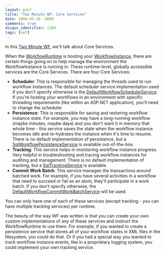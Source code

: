 ```yaml
---
layout: post
title: "Two Minute WF: Core Services"
date: 2008-05-16 -0800
comments: true
disqus_identifier: 1389
tags: [net]
---
```

In this [Two Minute WF](/archive/2008/03/20/two-minute-wf.aspx), we'll
talk about Core Services.

When the
[WorkflowRuntime](/archive/2008/04/02/two-minute-wf-workflowruntime.aspx)
is hosting your
[WorkflowInstance](/archive/2008/04/29/two-minute-wf-workflowinstance.aspx),
there are certain things going on to help manage the environment the
WorkflowInstance is running in. These runtime-level, globally accessible
services are the Core Services. There are four Core Services:

- **Scheduler**: This is responsible for managing the threads used to
    run workflow instances. The default scheduler service implementation
    used if you don't specify otherwise is the
    [DefaultWorkflowSchedulerService](http://msdn.microsoft.com/en-us/library/system.workflow.runtime.hosting.defaultworkflowschedulerservice.aspx).
    If you're hosting your workflows in an environment with specific
    threading requirements (like within an ASP.NET application), you'll
    need to change the scheduler.
- **Persistence**: This is responsible for saving and restoring
    workflow instance state. For example, you may have a long-running
    workflow (maybe minutes, maybe days) and you don't want it in memory
    that whole time - this service saves the state when the workflow
    instance becomes idle and re-hydrates the instance when it's time to
    resume. There is no default implementation of persistence, but a
    [SqlWorkflowPersistenceService](http://msdn.microsoft.com/en-us/library/system.workflow.runtime.hosting.sqlworkflowpersistenceservice.aspx)
    is available out-of-the-box.
- **Tracking**: This service helps in monitoring workflow instance
    progress. Very helpful in troubleshooting and tracing workflow
    instances for auditing and management. There is no default
    implementation of tracking, but a
    [SqlTrackingService](http://msdn.microsoft.com/en-us/library/system.workflow.runtime.tracking.sqltrackingservice.aspx)
    is available.
- **Commit Work Batch**: This service manages the transactions around
    batched work. For example, if you have several activities in a
    workflow that need to succeed or fail as an atom, they'll
    participate in a work batch. If you don't specify otherwise, the
    [DefaultWorkflowCommitWorkBatchService](http://msdn.microsoft.com/en-us/library/system.workflow.runtime.hosting.defaultworkflowcommitworkbatchservice.aspx)
    will be used.

You can only have one of each of these services (except tracking - you
can have multiple tracking services) per runtime.

The beauty of the way WF was written is that you can create your own
custom implementations of any of these services and instruct the
WorkflowRuntime to use them. For example, if you wanted to create a
persistence service that stores all of your workflow states in XML files
in the filesystem, you could do that. Or if you had a special way you
wanted to track workflow instance events, like in a proprietary logging
system, you could implement your own tracking service.
